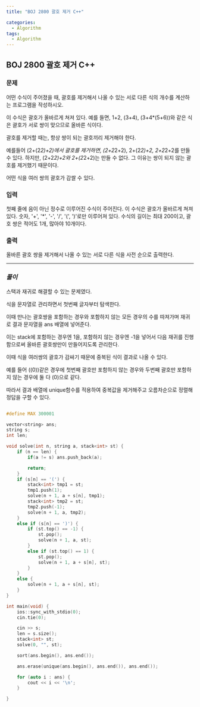 ```yaml
---
title: "BOJ 2800 괄호 제거 C++"

categories:
  - Algorithm
tags:
  - Algorithm
---
```


## BOJ 2800 괄호 제거 C++

### 문제

어떤 수식이 주어졌을 때, 괄호를 제거해서 나올 수 있는 서로 다른 식의 개수를 계산하는 프로그램을 작성하시오.

이 수식은 괄호가 올바르게 쳐져 있다. 예를 들면, 1+2, (3+4), (3+4\*(5+6))와 같은 식은 괄호가 서로 쌍이 맞으므로 올바른 식이다.

괄호를 제거할 때는, 항상 쌍이 되는 괄호끼리 제거해야 한다.

예를들어 (2+(2*2)+2)에서 괄호를 제거하면, (2+2*2+2), 2+(2*2)+2, 2+2*2+2를 만들 수 있다. 하지만, (2+2*2)+2와 2+(2*2+2)는 만들 수 없다. 그 이유는 쌍이 되지 않는 괄호를 제거했기 때문이다.

어떤 식을 여러 쌍의 괄호가 감쌀 수 있다.

### 입력

첫째 줄에 음이 아닌 정수로 이루어진 수식이 주어진다. 이 수식은 괄호가 올바르게 쳐져있다. 숫자, '+', '\*', '-', '/', '(', ')'로만 이루어져 있다. 수식의 길이는 최대 200이고, 괄호 쌍은 적어도 1개, 많아야 10개이다.

### 출력

올바른 괄호 쌍을 제거해서 나올 수 있는 서로 다른 식을 사전 순으로 출력한다.

---

### _풀이_

스택과 재귀로 해결할 수 있는 문제였다.

식을 문자열로 관리하면서 첫번째 글자부터 탐색한다.

이때 만나는 괄호쌍을 포함하는 경우와 포함하지 않는 모든 경우의 수를 따져가며 재귀로 결과 문자열을 ans 배열에 넣어준다.

이는 stack에 포함하는 경우엔 1을, 포함하지 않는 경우엔 -1을 넣어서 다음 재귀를 진행함으로써 올바른 괄호쌍만이 만들어지도록 관리한다.

이때 식을 여러쌍의 괄호가 감싸기 때문에 중복된 식이 결과로 나올 수 있다.

예를 들어 ((0))같은 경우에 첫번째 괄호만 포함하지 않는 경우와 두번째 괄호만 포함하지 않는 경우에 둘 다 (0)으로 같다.

따라서 결과 배열에 unique함수를 적용하여 중복값을 제거해주고 오름차순으로 정렬해 정답을 구할 수 있다.

```c++

#define MAX 300001

vector<string> ans;
string s;
int len;

void solve(int n, string a, stack<int> st) {
    if (n == len) {
        if(a != s) ans.push_back(a);

        return;
    }
    if (s[n] == '(') {
        stack<int> tmp1 = st;
        tmp1.push(1);
        solve(n + 1, a + s[n], tmp1);
        stack<int> tmp2 = st;
        tmp2.push(-1);
        solve(n + 1, a, tmp2);
    }
    else if (s[n] == ')') {
        if (st.top() == -1) {
            st.pop();
            solve(n + 1, a, st);
        }
        else if (st.top() == 1) {
            st.pop();
            solve(n + 1, a + s[n], st);
        }
    }
    else {
        solve(n + 1, a + s[n], st);
    }
}

int main(void) {
    ios::sync_with_stdio(0);
    cin.tie(0);

    cin >> s;
    len = s.size();
    stack<int> st;
    solve(0, "", st);

    sort(ans.begin(), ans.end());

    ans.erase(unique(ans.begin(), ans.end()), ans.end());

    for (auto i : ans) {
        cout << i << '\n';
    }

}

```
